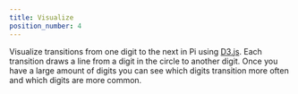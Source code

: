 ```yaml
---
title: Visualize
position_number: 4
---
```


Visualize transitions from one digit to the next in Pi using [D3.js](https://d3js.org/). Each
transition draws a line from a digit in the circle to another digit. Once you
have a large amount of digits you can see which digits transition more often and
which digits are more common.

<div id="d3-demo"></div>

